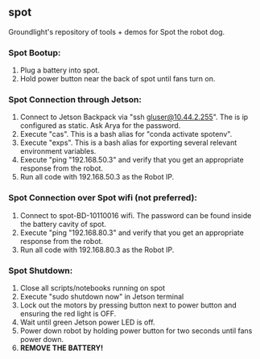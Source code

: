 ## spot
Groundlight's repository of tools + demos for Spot the robot dog.

### Spot Bootup:
1. Plug a battery into spot.
2. Hold power button near the back of spot until fans turn on.

### Spot Connection through Jetson:
1. Connect to Jetson Backpack via "ssh gluser@10.44.2.255". The is ip configured as static. Ask Arya for the password.
2. Execute "cas". This is a bash alias for "conda activate spotenv".
3. Execute "exps". This is a bash alias for exporting several relevant environment variables.
4. Execute "ping "192.168.50.3" and verify that you get an appropriate response from the robot.
5. Run all code with 192.168.50.3 as the Robot IP.

### Spot Connection over Spot wifi (not preferred):
1. Connect to spot-BD-10110016 wifi. The password can be found inside the battery cavity of spot.
2. Execute "ping "192.168.80.3" and verify that you get an appropriate response from the robot.
3. Run all code with 192.168.80.3 as the Robot IP.

### Spot Shutdown:
1. Close all scripts/notebooks running on spot 
2. Execute "sudo shutdown now" in Jetson terminal
3. Lock out the motors by pressing button next to power button and ensuring the red light is OFF.
4. Wait until green Jetson power LED is off.
4. Power down robot by holding power button for two seconds until fans power down.
5. **REMOVE THE BATTERY!**

